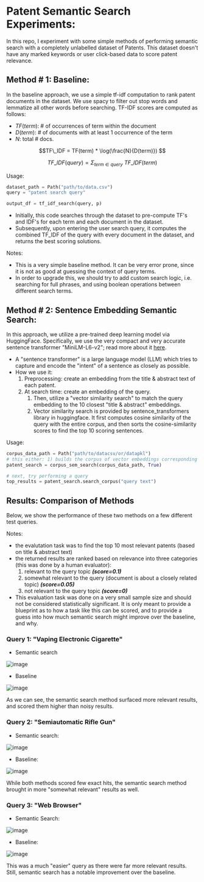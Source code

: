 # Patent Semantic Search Experiments:

In this repo, I experiment with some simple methods of performing semantic search with a completely unlabelled dataset of Patents. This dataset doesn't have any marked keywords or user click-based data to score patent relevance.



## Method # 1: Baseline:

In the baseline approach, we use a simple tf-idf computation to rank patent documents in the dataset. We use spacy to filter out stop words and lemmatize all other words before searching. TF-IDF scores are computed as follows:

* $TF(term)$: # of occurrences of term within the document
* $D(term)$: # of documents with at least 1 occurrence of the term 
* $N$: total # docs.

$$TF\_IDF = TF(term) * \log(\frac{N}{D(term)}) $$

$$ TF\_IDF(query) = \Sigma_{term \in query}\ TF\_IDF(term)$$



Usage:

```python
dataset_path = Path("path/to/data.csv")
query = "patent search query"

output_df = tf_idf_search(query, p)
```



* Initially, this code searches through the dataset to pre-compute TF's and IDF's for each term and each document in the dataset.
* Subsequently, upon entering the user search query, it computes the combined TF_IDF of the query with every document in the dataset, and returns the best scoring solutions.



Notes:

* This is a very simple baseline method. It can be very error prone, since it is not as good at guessing the context of query terms.
* In order to upgrade this, we should try to add custom search logic, i.e. searching for full phrases, and using boolean operations between different search terms.



## Method # 2: Sentence Embedding Semantic Search:

In this approach, we utilize a pre-trained deep learning model via HuggingFace. Specifically, we use the very compact and very accurate sentence transformer "MiniLM-L6-v2"; read more about it [here](https://huggingface.co/sentence-transformers/all-MiniLM-L6-v2).

* A "sentence transformer" is a large language model (LLM) which tries to capture and encode the "intent" of a sentence as closely as possible.
* How we use it: 
  1. Preprocessing: create an embedding from the title & abstract text of each patent. 
  2. At search time: create an embedding of the query. 
     1. Then, utilize a "vector similarity search" to match the query embedding to the 10 closest "title & abstract" embeddings.
     2. Vector similarity search is provided by sentence_transformers library in huggingface. It first computes cosine similarity of the query with the entire corpus, and then sorts the cosine-similarity scores to find the top 10 scoring sentences.

Usage:

```python
corpus_data_path = Path("path/to/datacsv/or/datapkl")
# this either: 1) builds the corpus of vector embeddings corresponding to the search corpus (.csv), or 2) loads a pickled corpus of embeddings (.pkl)
patent_search = corpus_sem_search(corpus_data_path, True)

# next, try performing a query
top_results = patent_search.search_corpus("query text")
```







## Results: Comparison of Methods

Below, we show the performance of these two methods on a few different test queries. 

Notes:

* the evalutation task was to find the top 10 most relevant patents (based on title & abstract text) 
* the returned results are ranked based on relevance into three categories (this was done by a human evaluator):
  1. relevant to the query topic ***(score=0.1)***
  2. somewhat relevant to the query (document is about a closely related topic) ***(score=0.05)***
  3. not relevant to the query topic ***(score=0)***
* This evaluation task was done on a very small sample size and should not be considered statistically significant. It is only meant to provide a blueprint as to how a task like this can be scored, and to provide a guess into how much semantic search might improve over the baseline, and why.



### Query 1: "Vaping Electronic Cigarette"

* Semantic search

![image](/Users/sidharth/Documents/ml/sideprojects/patent_semantic_search/imgs/vaping_ss1.png)

* Baseline

![image](/Users/sidharth/Documents/ml/sideprojects/patent_semantic_search/imgs/vaping_baseline.png)

As we can see, the semantic search method surfaced more relevant results, and scored them higher than noisy results.



### Query 2: "Semiautomatic Rifle Gun"

* Semantic search:

![image](/Users/sidharth/Documents/ml/sideprojects/patent_semantic_search/imgs/semiautomatic_rifle_ss1.png)

* Baseline:

![image](/Users/sidharth/Documents/ml/sideprojects/patent_semantic_search/imgs/semiautomatic_rifle_baseline.png)

While both methods scored few exact hits, the semantic search method brought in more "somewhat relevant" results as well.



### Query 3: "Web Browser"

* Semantic Search:

![image](/Users/sidharth/Documents/ml/sideprojects/patent_semantic_search/imgs/web_browser_ss1.png)

* Baseline:

![image](/Users/sidharth/Documents/ml/sideprojects/patent_semantic_search/imgs/web_browser_baseline.png)

This was a much "easier" query as there were far more relevant results. Still, semantic search has a notable improvement over the baseline.